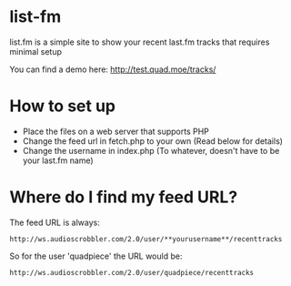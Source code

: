 list-fm
=======

list.fm is a simple site to show your recent last.fm tracks that requires minimal setup

You can find a demo here: http://test.quad.moe/tracks/

How to set up
=======

* Place the files on a web server that supports PHP
* Change the feed url in fetch.php to your own (Read below for details)
* Change the username in index.php (To whatever, doesn't have to be your last.fm name)

Where do I find my feed URL?
======

The feed URL is always:

```
http://ws.audioscrobbler.com/2.0/user/**yourusername**/recenttracks
```

So for the user 'quadpiece' the URL would be:

```
http://ws.audioscrobbler.com/2.0/user/quadpiece/recenttracks
```
